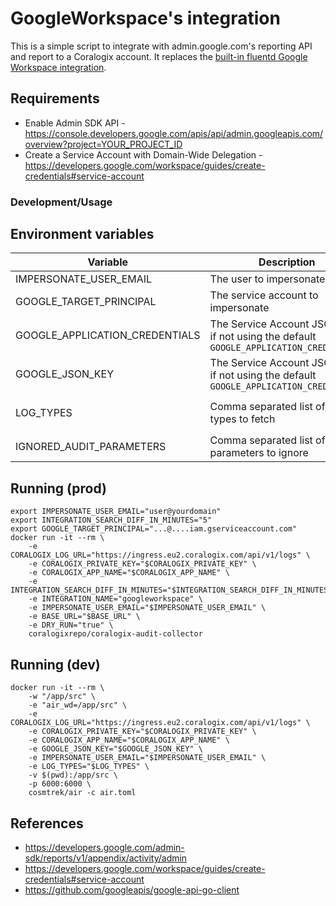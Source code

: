 # GoogleWorkspace's integration

This is a simple script to integrate with admin.google.com's reporting API and report to a Coralogix account. It replaces the [built-in fluentd Google Workspace integration](https://coralogix.com/docs/google-workspace-integration/).

## Requirements

- Enable Admin SDK API - https://console.developers.google.com/apis/api/admin.googleapis.com/overview?project=YOUR_PROJECT_ID
- Create a Service Account with Domain-Wide Delegation - https://developers.google.com/workspace/guides/create-credentials#service-account

### Development/Usage

## Environment variables

| Variable | Description           | Example | Required |
|----------|-----------------------|---------| -------- |
| IMPERSONATE_USER_EMAIL | The user to impersonate | `admin@yourdomain.com` | Yes |
| GOOGLE_TARGET_PRINCIPAL | The service account to impersonate | `...@....iam.gserviceaccount.com` | Yes |
| GOOGLE_APPLICATION_CREDENTIALS | The Service Account JSON key if not using the default `GOOGLE_APPLICATION_CREDENTIALS`  | `{... }` | NO |
| GOOGLE_JSON_KEY | The Service Account JSON key if not using the default `GOOGLE_APPLICATION_CREDENTIALS`  | `{... }` | NO |
| LOG_TYPES | Comma separated list of log types to fetch | supported: `saml,drive,calendar,login,admin,groups,user_accounts,gcp,mobile` (default)   | No |
| IGNORED_AUDIT_PARAMETERS | Comma separated list of audit parameters to ignore | e.g `IGNORED_AUDIT_PARAMETERS=doc_title` so that the name of the documents won't show in your logs. | No |

## Running (prod)

```shell
export IMPERSONATE_USER_EMAIL="user@yourdomain"
export INTEGRATION_SEARCH_DIFF_IN_MINUTES="5"
export GOOGLE_TARGET_PRINCIPAL="...@....iam.gserviceaccount.com"
docker run -it --rm \
    -e CORALOGIX_LOG_URL="https://ingress.eu2.coralogix.com/api/v1/logs" \
    -e CORALOGIX_PRIVATE_KEY="$CORALOGIX_PRIVATE_KEY" \
    -e CORALOGIX_APP_NAME="$CORALOGIX_APP_NAME" \
    -e INTEGRATION_SEARCH_DIFF_IN_MINUTES="$INTEGRATION_SEARCH_DIFF_IN_MINUTES"
    -e INTEGRATION_NAME="googleworkspace" \
    -e IMPERSONATE_USER_EMAIL="$IMPERSONATE_USER_EMAIL" \
    -e BASE_URL="$BASE_URL" \
    -e DRY_RUN="true" \
    coralogixrepo/coralogix-audit-collector
```

## Running (dev)

```
docker run -it --rm \
    -w "/app/src" \
    -e "air_wd=/app/src" \
    -e CORALOGIX_LOG_URL="https://ingress.eu2.coralogix.com/api/v1/logs" \
    -e CORALOGIX_PRIVATE_KEY="$CORALOGIX_PRIVATE_KEY" \
    -e CORALOGIX_APP_NAME="$CORALOGIX_APP_NAME" \
    -e GOOGLE_JSON_KEY="$GOOGLE_JSON_KEY" \
    -e IMPERSONATE_USER_EMAIL="$IMPERSONATE_USER_EMAIL" \
    -e LOG_TYPES="$LOG_TYPES" \
    -v $(pwd):/app/src \
    -p 6000:6000 \
    cosmtrek/air -c air.toml
```

## References

- https://developers.google.com/admin-sdk/reports/v1/appendix/activity/admin
- https://developers.google.com/workspace/guides/create-credentials#service-account
- https://github.com/googleapis/google-api-go-client
